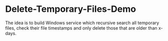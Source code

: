 # Delete-Temporary-Files-Demo
The idea is to build Windows service which recursive search all temporary files, check their file timestamps and only delete those that are older than x-days.
